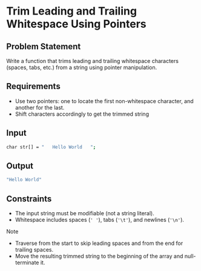# Trim Leading and Trailing Whitespace Using Pointers

## Problem Statement

Write a function that trims leading and trailing whitespace characters (spaces, tabs, etc.) from a string using pointer manipulation.

## Requirements

- Use two pointers: one to locate the first non-whitespace character, and another for the last.
- Shift characters accordingly to get the trimmed string

## Input

```bash
char str[] = "   Hello World   ";
```

## Output

```bash
"Hello World"
```

## Constraints

- The input string must be modifiable (not a string literal).
- Whitespace includes spaces (`' '`), tabs (`'\t'`), and newlines (`'\n'`).

> [!NOTE]
>
> - Traverse from the start to skip leading spaces and from the end for trailing spaces.
> - Move the resulting trimmed string to the beginning of the array and null-terminate it.
